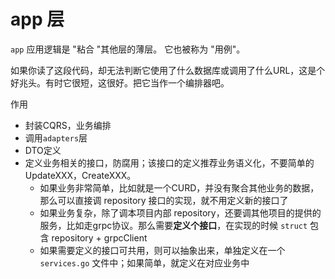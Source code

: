 # app 层

`app` 应用逻辑是 "粘合 "其他层的薄层。 它也被称为 "用例"。

如果你读了这段代码，却无法判断它使用了什么数据库或调用了什么URL，这是个好兆头。有时它很短，这很好。把它当作一个编排器吧。

作用
- 封装CQRS，业务编排
- 调用`adapters`层
- DTO定义
- 定义业务相关的接口，防腐用；该接口的定义推荐业务语义化，不要简单的UpdateXXX，CreateXXX。
  - 如果业务非常简单，比如就是一个CURD，并没有聚合其他业务的数据，那么可以直接调 repository 接口的实现，就不用定义新的接口了
  - 如果业务复杂，除了调本项目内部 repository，还要调其他项目的提供的服务，比如走grpc协议。那么需要**定义个接口**，在实现的时候 `struct` 包含 repository + grpcClient
  - 如果需要定义的接口可共用，则可以抽象出来，单独定义在一个 `services.go` 文件中；如果简单，就定义在对应业务中

